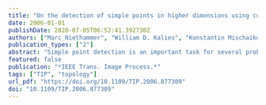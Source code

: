 ```yaml
---
title: "On the detection of simple points in higher dimensions using cubical homology"
date: 2006-01-01
publishDate: 2020-07-05T06:52:41.392730Z
authors: ["Marc Niethammer", "William D. Kalies", "Konstantin Mischaikow", "Allen R. Tannenbaum"]
publication_types: ["2"]
abstract: "Simple point detection is an important task for several problems in discrete geometry, such as topology preserving thinning in image processing to compute discrete skeletons. In this paper, the approach to simple point detection is based on techniques from cubical homology, a framework ideally suited for problems in image processing. A (d-dimensional) unitary cube (for a d-dimensional digital image) is associated with every discrete picture element, instead of a point in /spl epsi//sup d/ (the d- dimensional Euclidean space) as has been done previously. A simple point in this setting then refers to the removal of a unitary cube without changing the topology of the cubical complex induced by the digital image. The main result is a characterization of a simple point p (i.e., simple unitary cube) in terms of the homology groups of the (3/sup d/-1) neighborhood of p for arbitrary, finite dimensions d."
featured: false
publication: "*IEEE Trans. Image Process.*"
tags: ["TIP", "topology"]
url_pdf: "https://doi.org/10.1109/TIP.2006.877309"
doi: "10.1109/TIP.2006.877309"
---
```


